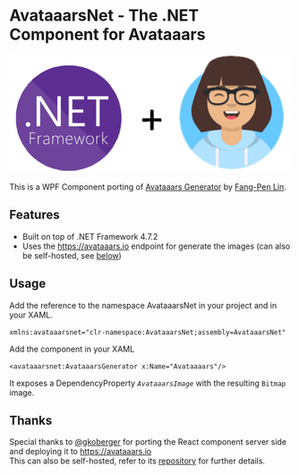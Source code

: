 # AvataaarsNet - The .NET Component for Avataaars

![](./assets/logo.png)

This is a WPF Component porting of [Avataaars Generator](https://github.com/fangpenlin/avataaars-generator) by [Fang-Pen Lin](https://twitter.com/fangpenlin).

## Features

- Built on top of .NET Framework 4.7.2
- Uses the https://avataaars.io endpoint for generate the images (can also be self-hosted, see [below](#thanks))

## Usage

Add the reference to the namespace AvataaarsNet in your project and in your XAML.

```xaml
xmlns:avataaarsnet="clr-namespace:AvataaarsNet;assembly=AvataaarsNet"
```

Add the component in your XAML

```xaml
<avataaarsnet:AvataaarsGenerator x:Name="Avataaaars"/>
```

It exposes a DependencyProperty *`AvataaarsImage`* with the resulting `Bitmap` image.

## Thanks

Special thanks to [@gkoberger](https://github.com/gkoberger) for porting the React component server side and deploying it to https://avataaars.io  
This can also be self-hosted, refer to its [repository](https://github.com/gkoberger/avataaars) for further details.
